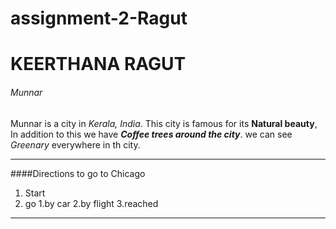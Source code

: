 # assignment-2-Ragut
# KEERTHANA RAGUT
###### Munnar

Munnar is a city in *Kerala, India*. This city is famous for its **Natural beauty**, In addition to this we have ***Coffee trees around the city***. we can see *Greenary* everywhere in th city. 

---
####Directions to go to Chicago
1. Start
2. go
    1.by car
    2.by flight
3.reached
---


